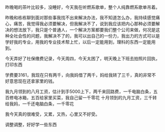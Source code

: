 昨晚喝的茶叶比较多，没睡好，今天我在听燃系歌单，整个人纯靠燃系歌单吊着。

昨晚和栋栋聊到面对那些事我找不出来解决办法，我不知道怎么办，我持续感觉痛心，痛苦，我觉得我必须要解决，但我解决不了，说到我应该把内心那种必须要解决的想法放下，我只是个普通人，一个解决方案都要我们整个公司来做，何况是这种全社会性的问题，我解决不了的，我可以出自己的一份力，我出力的方式可以是学好我的专业，用我的专业技术帮上忙，以后一定能用到，理科的东西一定能用到。

今天弄好了社保缴费记录，今天周四，今天太困了，明天晚上下班去拍照片回执，打印东西

学费要3161，我现在只有两千，向我妈借了两千，妈给我转了三千，真的非常不好意思现在还拿家里的钱。

我九月领到的八月工资，估计到手5000上下，两千来回路费，一千电脑白条，五百修电冰箱，五百给家里买菜，我自己留一千零花
十月领到的九月工资，三千转给我妈，一千还电脑白条，一千零花

我今天真的很难受，又累，又热，心里又不好受。

调整调整，好好学一些东西